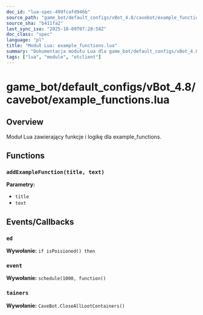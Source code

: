 ```yaml
---
doc_id: "lua-spec-499fcafd946b"
source_path: "game_bot/default_configs/vBot_4.8/cavebot/example_functions.lua"
source_sha: "b411fa2"
last_sync_iso: "2025-10-09T07:28:58Z"
doc_class: "spec"
language: "pl"
title: "Moduł Lua: example_functions.lua"
summary: "Dokumentacja modułu Lua dla game_bot/default_configs/vBot_4.8/cavebot/example_functions.lua"
tags: ["lua", "module", "otclient"]
---
```


# game_bot/default_configs/vBot_4.8/cavebot/example_functions.lua

## Overview

Moduł Lua zawierający funkcje i logikę dla example_functions.

## Functions

### `addExampleFunction(title, text)`

**Parametry:**

- `title`
- `text`

## Events/Callbacks

### `ed`

**Wywołanie:** `if isPoisioned() then`

### `event`

**Wywołanie:** `schedule(1000, function()`

### `tainers`

**Wywołanie:** `CaveBot.CloseAllLootContainers()`
